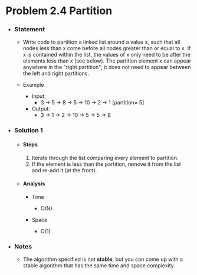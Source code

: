 # Problem 2.4 Partition

- ### Statement

  - Write code to partition a linked list around a value x, such that all nodes less than x come before all nodes greater than or equal to x. If x is contained within the list, the values of x only need to be after the elements less than x (see below). The partition element x can appear anywhere in the "right partition"; it does not need to appear between the left and right partitions.

  - Example
    - Input:
      - 3 -> 5 -> 8 -> 5 -> 10 -> 2 -> 1 [partition= 5]
    - Output:
      - 3 -> 1 -> 2 -> 10 -> 5 -> 5 -> 8

- ### Solution 1

  - #### Steps

    1. Iterate through the list comparing every element to partition.
    2. If the element is less than the partition, remove it from the list and re-add it (at the front).

  - #### Analysis

    - Time

      - O(N)

    - Space
      - O(1)

- ### Notes

  - The algorithm specified is not **stable**, but you can come up with a stable algorithm that has the same time and space complexity.
